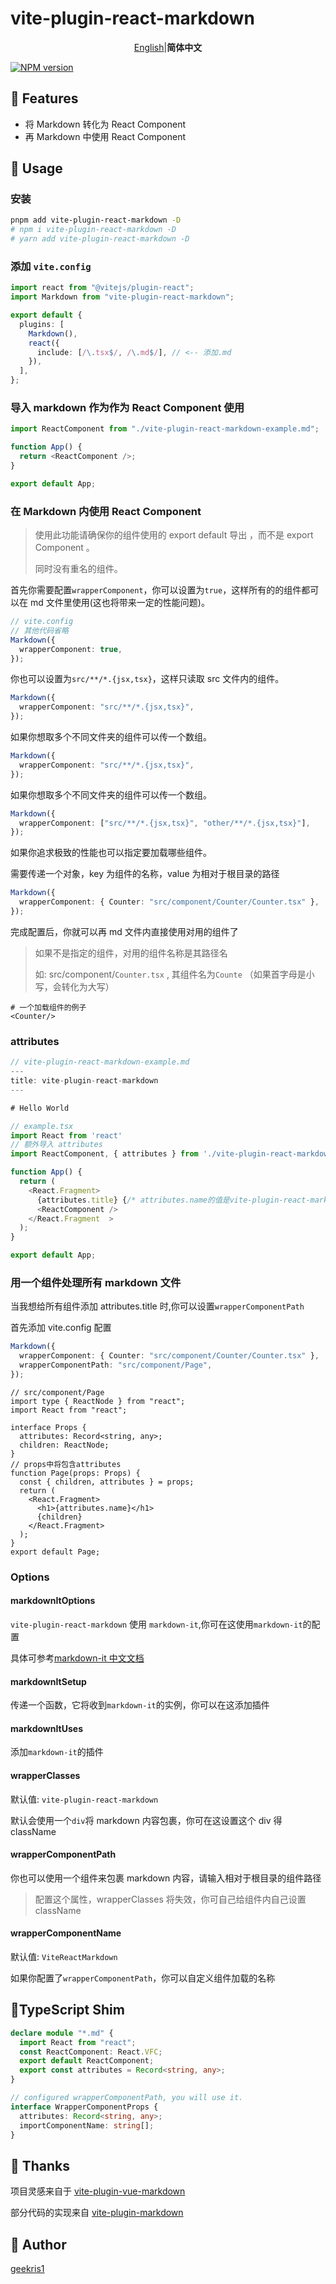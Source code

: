 # vite-plugin-react-markdown

<p align='center'>
<a href="https://github.com/geekris1/vite-plugin-react-markdown/blob/master/README.md">English</a>|<b>简体中文</b>    
</p>

[![NPM version](https://img.shields.io/npm/v/vite-plugin-react-markdown?color=00FFFF)](https://www.npmjs.com/package/vite-plugin-react-markdown)

## 🚀 Features

- 将 Markdown 转化为 React Component
- 再 Markdown 中使用 React Component

## 🔧 Usage

### 安装

```bash
pnpm add vite-plugin-react-markdown -D 
# npm i vite-plugin-react-markdown -D 
# yarn add vite-plugin-react-markdown -D
```

### 添加 `vite.config`

```ts
import react from "@vitejs/plugin-react";
import Markdown from "vite-plugin-react-markdown";

export default {
  plugins: [
    Markdown(),
    react({
      include: [/\.tsx$/, /\.md$/], // <-- 添加.md
    }),
  ],
};
```

### 导入 markdown 作为作为 React Component 使用

```js
import ReactComponent from "./vite-plugin-react-markdown-example.md";

function App() {
  return <ReactComponent />;
}

export default App;
```

### 在 Markdown 内使用 React Component

> 使用此功能请确保你的组件使用的 export default 导出 ，而不是 export Component 。
>
> 同时没有重名的组件。

首先你需要配置`wrapperComponent`，你可以设置为`true`，这样所有的的组件都可以在 md 文件里使用(这也将带来一定的性能问题)。

```ts
// vite.config
// 其他代码省略
Markdown({
  wrapperComponent: true,
});
```

你也可以设置为`src/**/*.{jsx,tsx}`，这样只读取 src 文件内的组件。

```ts
Markdown({
  wrapperComponent: "src/**/*.{jsx,tsx}",
});
```

如果你想取多个不同文件夹的组件可以传一个数组。

```ts
Markdown({
  wrapperComponent: "src/**/*.{jsx,tsx}",
});
```

如果你想取多个不同文件夹的组件可以传一个数组。

```ts
Markdown({
  wrapperComponent: ["src/**/*.{jsx,tsx}", "other/**/*.{jsx,tsx}"],
});
```

如果你追求极致的性能也可以指定要加载哪些组件。

需要传递一个对象，key 为组件的名称，value 为相对于根目录的路径

```ts
Markdown({
  wrapperComponent: { Counter: "src/component/Counter/Counter.tsx" },
});
```

完成配置后，你就可以再 md 文件内直接使用对用的组件了

> 如果不是指定的组件，对用的组件名称是其路径名
>
> 如: src/component/`Counter.tsx` , 其组件名为`Counte` （如果首字母是小写，会转化为大写）

```react
# 一个加载组件的例子
<Counter/>
```

### attributes

```ts
// vite-plugin-react-markdown-example.md
---
title: vite-plugin-react-markdown
---

# Hello World

// example.tsx
import React from 'react'
// 额外导入 attributes
import ReactComponent, { attributes } from './vite-plugin-react-markdown-example.md';

function App() {
  return (
    <React.Fragment>
      {attributes.title} {/* attributes.name的值是vite-plugin-react-markdown */}
      <ReactComponent />
    </React.Fragment  >
  );
}

export default App;


```

### 用一个组件处理所有 markdown 文件

当我想给所有组件添加 attributes.title 时,你可以设置`wrapperComponentPath`

首先添加 vite.config 配置

```ts
Markdown({
  wrapperComponent: { Counter: "src/component/Counter/Counter.tsx" },
  wrapperComponentPath: "src/component/Page",
});
```

```tsx
// src/component/Page
import type { ReactNode } from "react";
import React from "react";

interface Props {
  attributes: Record<string, any>;
  children: ReactNode;
}
// props中将包含attributes
function Page(props: Props) {
  const { children, attributes } = props;
  return (
    <React.Fragment>
      <h1>{attributes.name}</h1>
      {children}
    </React.Fragment>
  );
}
export default Page;
```

### Options

#### markdownItOptions

`vite-plugin-react-markdown` 使用 `markdown-it`,你可在这使用`markdown-it`的配置

具体可参考[markdown-it 中文文档](https://markdown-it.docschina.org/#%E7%94%A8%E6%B3%95%E7%A4%BA%E4%BE%8B)

#### markdownItSetup

传递一个函数，它将收到`markdown-it`的实例，你可以在这添加插件

#### markdownItUses

添加`markdown-it`的插件

#### wrapperClasses

默认值: `vite-plugin-react-markdown`

默认会使用一个`div`将 markdown 内容包裹，你可在这设置这个 div 得 className

#### wrapperComponentPath

你也可以使用一个组件来包裹 markdown 内容，请输入相对于根目录的组件路径

> 配置这个属性，wrapperClasses 将失效，你可自己给组件内自己设置 className

#### wrapperComponentName

默认值: `ViteReactMarkdown`

如果你配置了`wrapperComponentPath`，你可以自定义组件加载的名称

## 📖TypeScript Shim

```ts
declare module "*.md" {
  import React from "react";
  const ReactComponent: React.VFC;
  export default ReactComponent;
  export const attributes = Record<string, any>;
}

// configured wrapperComponentPath, you will use it.
interface WrapperComponentProps {
  attributes: Record<string, any>;
  importComponentName: string[];
}
```

## 🌸 Thanks

项目灵感来自于 [vite-plugin-vue-markdown](https://github.com/mdit-vue/vite-plugin-vue-markdown)

部分代码的实现来自 [vite-plugin-markdown](https://github.com/hmsk/vite-plugin-markdown)

## 🐼 Author

[geekris1](https://github.com/geekris1)
